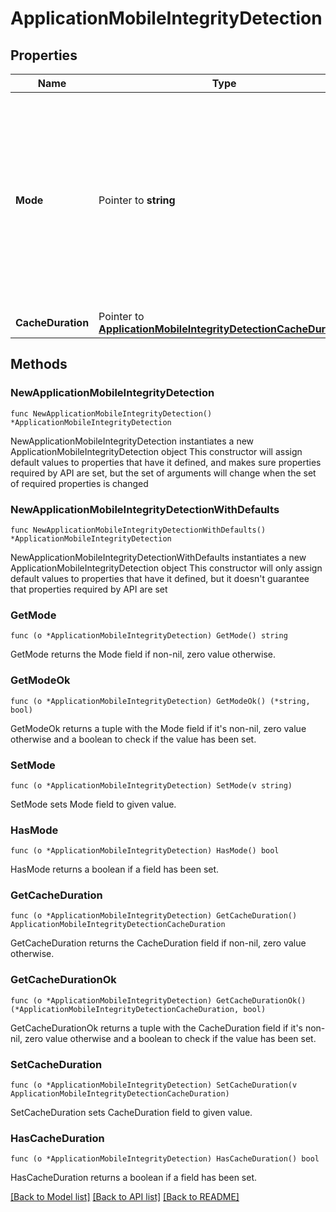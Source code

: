 # ApplicationMobileIntegrityDetection

## Properties

Name | Type | Description | Notes
------------ | ------------- | ------------- | -------------
**Mode** | Pointer to **string** | A string that specifies whether device integrity detection takes place on mobile devices, for the application&#39;s enrollment and authentication events ENABLED, DISABLED | [optional] 
**CacheDuration** | Pointer to [**ApplicationMobileIntegrityDetectionCacheDuration**](ApplicationMobileIntegrityDetectionCacheDuration.md) |  | [optional] 

## Methods

### NewApplicationMobileIntegrityDetection

`func NewApplicationMobileIntegrityDetection() *ApplicationMobileIntegrityDetection`

NewApplicationMobileIntegrityDetection instantiates a new ApplicationMobileIntegrityDetection object
This constructor will assign default values to properties that have it defined,
and makes sure properties required by API are set, but the set of arguments
will change when the set of required properties is changed

### NewApplicationMobileIntegrityDetectionWithDefaults

`func NewApplicationMobileIntegrityDetectionWithDefaults() *ApplicationMobileIntegrityDetection`

NewApplicationMobileIntegrityDetectionWithDefaults instantiates a new ApplicationMobileIntegrityDetection object
This constructor will only assign default values to properties that have it defined,
but it doesn't guarantee that properties required by API are set

### GetMode

`func (o *ApplicationMobileIntegrityDetection) GetMode() string`

GetMode returns the Mode field if non-nil, zero value otherwise.

### GetModeOk

`func (o *ApplicationMobileIntegrityDetection) GetModeOk() (*string, bool)`

GetModeOk returns a tuple with the Mode field if it's non-nil, zero value otherwise
and a boolean to check if the value has been set.

### SetMode

`func (o *ApplicationMobileIntegrityDetection) SetMode(v string)`

SetMode sets Mode field to given value.

### HasMode

`func (o *ApplicationMobileIntegrityDetection) HasMode() bool`

HasMode returns a boolean if a field has been set.

### GetCacheDuration

`func (o *ApplicationMobileIntegrityDetection) GetCacheDuration() ApplicationMobileIntegrityDetectionCacheDuration`

GetCacheDuration returns the CacheDuration field if non-nil, zero value otherwise.

### GetCacheDurationOk

`func (o *ApplicationMobileIntegrityDetection) GetCacheDurationOk() (*ApplicationMobileIntegrityDetectionCacheDuration, bool)`

GetCacheDurationOk returns a tuple with the CacheDuration field if it's non-nil, zero value otherwise
and a boolean to check if the value has been set.

### SetCacheDuration

`func (o *ApplicationMobileIntegrityDetection) SetCacheDuration(v ApplicationMobileIntegrityDetectionCacheDuration)`

SetCacheDuration sets CacheDuration field to given value.

### HasCacheDuration

`func (o *ApplicationMobileIntegrityDetection) HasCacheDuration() bool`

HasCacheDuration returns a boolean if a field has been set.


[[Back to Model list]](../README.md#documentation-for-models) [[Back to API list]](../README.md#documentation-for-api-endpoints) [[Back to README]](../README.md)


